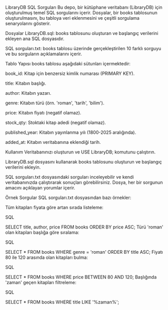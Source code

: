 LibraryDB SQL Sorguları
Bu depo, bir kütüphane veritabanı (LibraryDB) için oluşturulmuş temel SQL sorgularını içerir. Dosyalar, bir books tablosunun oluşturulmasını, bu tabloya veri eklenmesini ve çeşitli sorgulama senaryolarını gösterir.

Dosyalar
LibraryDB.sql: books tablosunu oluşturan ve başlangıç verilerini ekleyen ana SQL dosyasıdır.

SQL sorguları.txt: books tablosu üzerinde gerçekleştirilen 10 farklı sorguyu ve bu sorguların açıklamalarını içerir.

Tablo Yapısı
books tablosu aşağıdaki sütunları içermektedir:

book_id: Kitap için benzersiz kimlik numarası (PRIMARY KEY).

title: Kitabın başlığı.

author: Kitabın yazarı.

genre: Kitabın türü (örn. 'roman', 'tarih', 'bilim').

price: Kitabın fiyatı (negatif olamaz).

stock_qty: Stoktaki kitap adedi (negatif olamaz).

published_year: Kitabın yayınlanma yılı (1800-2025 aralığında).

added_at: Kitabın veritabanına eklendiği tarih.

Kullanım
Veritabanınızı oluşturun ve USE LibraryDB; komutunu çalıştırın.

LibraryDB.sql dosyasını kullanarak books tablosunu oluşturun ve başlangıç verilerini ekleyin.

SQL sorguları.txt dosyasındaki sorguları inceleyebilir ve kendi veritabanınızda çalıştırarak sonuçları görebilirsiniz. Dosya, her bir sorgunun amacını açıklayan yorumlar içerir.

Örnek Sorgular
SQL sorguları.txt dosyasından bazı örnekler:

Tüm kitapları fiyata göre artan sırada listeleme:

SQL

SELECT title, author, price
FROM books
ORDER BY price ASC;
Türü 'roman' olan kitapları başlığa göre sıralama:

SQL

SELECT *
FROM books
WHERE genre = 'roman'
ORDER BY title ASC;
Fiyatı 80 ile 120 arasında olan kitapları bulma:

SQL

SELECT *
FROM books
WHERE price BETWEEN 80 AND 120;
Başlığında 'zaman' geçen kitapları filtreleme:

SQL

SELECT *
FROM books
WHERE title LIKE '%zaman%';

